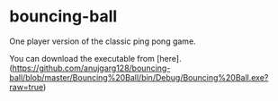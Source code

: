 bouncing-ball
=============

One player version of the classic ping pong game.

You can download the executable from [here]. (https://github.com/anujgarg128/bouncing-ball/blob/master/Bouncing%20Ball/bin/Debug/Bouncing%20Ball.exe?raw=true)
